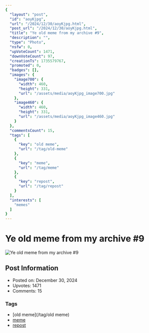 ```yaml
---
{
  "layout": "post",
  "id": "aoyKjpg",
  "url": "/2024/12/30/aoyKjpg.html",
  "post_url": "/2024/12/30/aoyKjpg.html",
  "title": "Ye old meme from my archive #9",
  "description": "",
  "type": "Photo",
  "nsfw": 0,
  "upVoteCount": 1471,
  "downVoteCount": 97,
  "creationTs": 1735579767,
  "promoted": 0,
  "badges": [],
  "images": {
    "image700": {
      "width": 460,
      "height": 331,
      "url": "/assets/media/aoyKjpg_image700.jpg"
    },
    "image460": {
      "width": 460,
      "height": 331,
      "url": "/assets/media/aoyKjpg_image460.jpg"
    }
  },
  "commentsCount": 15,
  "tags": [
    {
      "key": "old meme",
      "url": "/tag/old-meme"
    },
    {
      "key": "meme",
      "url": "/tag/meme"
    },
    {
      "key": "repost",
      "url": "/tag/repost"
    }
  ],
  "interests": [
    "memes"
  ]
}
---
```


# Ye old meme from my archive #9

![Ye old meme from my archive #9](/assets/media/aoyKjpg_image700.jpg)

## Post Information

- Posted on: December 30, 2024
- Upvotes: 1471
- Comments: 15

### Tags

- [old meme](/tag/old meme)
- [meme](/tag/meme)
- [repost](/tag/repost)
